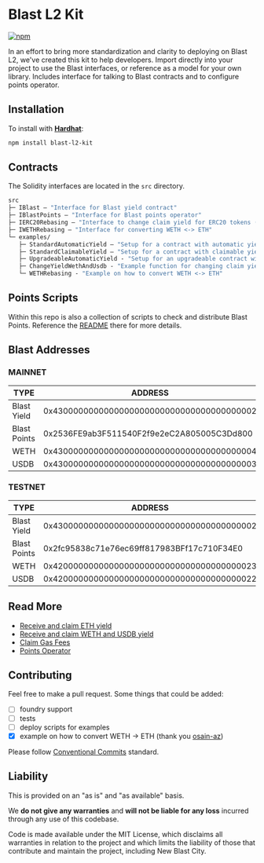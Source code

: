 # Blast L2 Kit 

[![npm](https://img.shields.io/npm/v/blast-l2-kit)](https://www.npmjs.com/package/blast-l2-kit)

In an effort to bring more standardization and clarity to deploying on Blast L2, we've created this kit to help developers. Import directly into your project to use the Blast interfaces, or reference as a model for your own library. Includes interface for talking to Blast contracts and to configure points operator.

## Installation

To install with [**Hardhat**](https://github.com/nomiclabs/hardhat):

```sh
npm install blast-l2-kit
```

## Contracts

The Solidity interfaces are located in the `src` directory.

```ml
src
├─ IBlast — "Interface for Blast yield contract"
├─ IBlastPoints — "Interface for Blast points operator"
├─ IERC20Rebasing — "Interface to change claim yield for ERC20 tokens (WETH & USDB)"
├─ IWETHRebasing — "Interface for converting WETH <-> ETH"
└─ examples/
   ├─ StandardAutomaticYield — "Setup for a contract with automatic yield"
   ├─ StandardClaimableYield — "Setup for a contract with claimable yield"
   ├─ UpgradeableAutomaticYield - "Setup for an upgradeable contract with automatic yield"
   ├─ ChangeYieldWethAndUsdb - "Example function for changing claim yield on WETH and USDB"
   └─ WETHRebasing - "Example on how to convert WETH <-> ETH"
```

## Points Scripts

Within this repo is also a collection of scripts to check and distribute Blast Points. Reference the [README](src/points-scripts/README.md) there for more details.

## Blast Addresses

### MAINNET
| TYPE | ADDRESS |
| -------- | -------- |
| Blast Yield | 0x4300000000000000000000000000000000000002 |
| Blast Points | 0x2536FE9ab3F511540F2f9e2eC2A805005C3Dd800 |
| WETH | 0x4300000000000000000000000000000000000004 | 
| USDB | 	0x4300000000000000000000000000000000000003 | 

### TESTNET
| TYPE | ADDRESS |
| -------- | -------- |
| Blast Yield | 0x4300000000000000000000000000000000000002 |
| Blast Points | 0x2fc95838c71e76ec69ff817983BFf17c710F34E0 |
| WETH | 0x4200000000000000000000000000000000000023 |
| USDB | 0x4200000000000000000000000000000000000022 |

## Read More
- [Receive and claim ETH yield](https://docs.blast.io/building/guides/eth-yield)
- [Receive and claim WETH and USDB yield](https://docs.blast.io/building/guides/weth-yield)
- [Claim Gas Fees](https://docs.blast.io/building/guides/gas-fees)
- [Points Operator](https://docs.blast.io/airdrop/mainnet-points-api/overview)

## Contributing

Feel free to make a pull request. Some things that could be added:
- [ ] foundry support
- [ ] tests
- [ ] deploy scripts for examples
- [x] example on how to convert WETH -> ETH (thank you [osain-az](https://github.com/osain-az))

Please follow [Conventional Commits](https://www.conventionalcommits.org/en/v1.0.0/) standard.

## Liability

This is provided on an "as is" and "as available" basis.

We **do not give any warranties** and **will not be liable for any loss** incurred through any use of this codebase.

Code is made available under the MIT License, which disclaims all warranties in relation to the project and which limits the liability of those that contribute and maintain the project, including New Blast City. 
